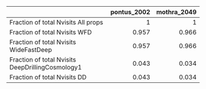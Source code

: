 |                                                  |   pontus_2002 |   mothra_2049 |
|:-------------------------------------------------|--------------:|--------------:|
| Fraction of total Nvisits All props              |         1     |         1     |
| Fraction of total Nvisits WFD                    |         0.957 |         0.966 |
| Fraction of total Nvisits WideFastDeep           |         0.957 |         0.966 |
| Fraction of total Nvisits DeepDrillingCosmology1 |         0.043 |         0.034 |
| Fraction of total Nvisits DD                     |         0.043 |         0.034 |
